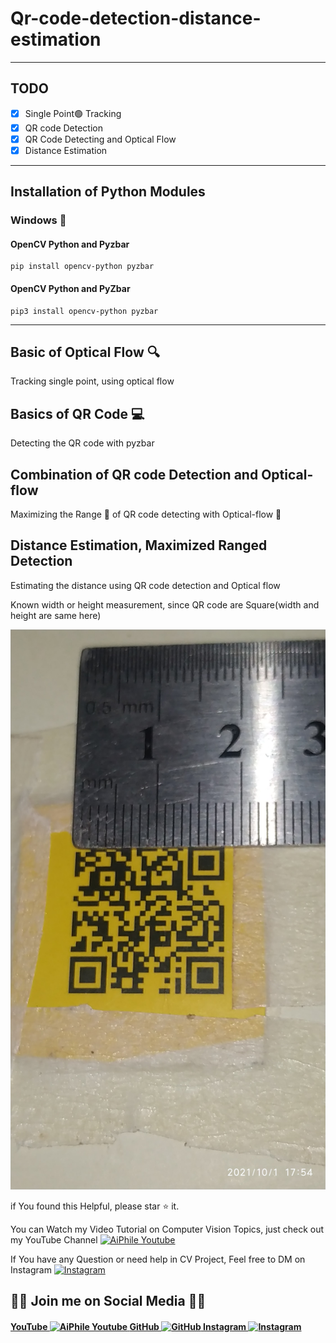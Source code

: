 <!-- '''
-------------------------------------------
-    Author: Asadullah Dal                -
-    =============================        -
-    Company Name: AiPhile                -
-    =============================        -
-    Purpose : Youtube Channel            -
-    ============================         -
-    Link: https://youtube.com/c/aiphile  -
-------------------------------------------
''' -->

# Qr-code-detection-distance-estimation

---

## TODO

- [x] Single Point🟢 Tracking
- [x] QR code Detection
- [x] QR Code Detecting and Optical Flow
- [x] Distance Estimation

---

## Installation of Python Modules

### Windows 💠

#### OpenCV Python and Pyzbar

```
pip install opencv-python pyzbar
```

#### OpenCV Python and PyZbar

```
pip3 install opencv-python pyzbar
```

---

## Basic of Optical Flow 🔍

Tracking single point, using optical flow

## Basics of QR Code 💻

Detecting the QR code with pyzbar

## Combination of QR code Detection and Optical-flow

Maximizing the Range 🐎 of QR code detecting with Optical-flow 🔎

## Distance Estimation, Maximized Ranged Detection  

Estimating the distance using QR code detection and Optical flow

Known width or height measurement, since QR code are Square(width and height are same here)

![orginal image ](images/IMG_20211001_175418_1.jpg)

if You found this Helpful, please star :star: it.

You can Watch my Video Tutorial on Computer Vision Topics, just check out my YouTube Channel <a href="https://www.youtube.com/c/aiphile">  <img alt="AiPhile Youtube" src="https://user-images.githubusercontent.com/66181793/131223988-882d53a0-4882-468f-9bd7-46b46466baae.png"  width="20"> </a>

If You have any Question or need help in CV Project, Feel free to DM on Instagram  <a href="https://www.instagram.com/aiphile17/">  <img alt="Instagram" src="https://user-images.githubusercontent.com/66181793/131223931-32d84c10-88b4-4cd6-8eb8-89f06c3b5b51.png"  width="20"> </a>

## 💚🖤 Join me on Social Media 💚🖤

<h4><a href="https://www.youtube.com/c/aiphile"> YouTube <img alt="AiPhile Youtube" src="https://user-images.githubusercontent.com/66181793/131223988-882d53a0-4882-468f-9bd7-46b46466baae.png"  width="35"> </a>
 <a href="https://github.com/Asadullah-Dal17">  GitHub  <img alt="GitHub" src="https://user-images.githubusercontent.com/66181793/131223930-9fd2bfc7-9c43-465d-a057-55f3292f3b2b.png"  width="35"> </a>
  <a href="https://www.instagram.com/aiphile17/">   Instagram <img alt="Instagram" src="https://user-images.githubusercontent.com/66181793/131223931-32d84c10-88b4-4cd6-8eb8-89f06c3b5b51.png"  width="35"> </a> </h4>
